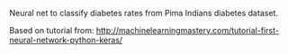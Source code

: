 Neural net to classify diabetes rates from Pima Indians diabetes dataset.

Based on tutorial from: http://machinelearningmastery.com/tutorial-first-neural-network-python-keras/
